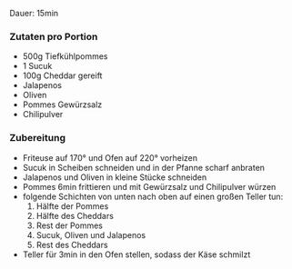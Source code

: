 Dauer: 15min

### Zutaten pro Portion
- 500g Tiefkühlpommes
- 1 Sucuk
- 100g Cheddar gereift
- Jalapenos
- Oliven
- Pommes Gewürzsalz
- Chilipulver

### Zubereitung
- Friteuse auf 170° und Ofen auf 220° vorheizen
- Sucuk in Scheiben schneiden und in der Pfanne scharf anbraten
- Jalapenos und Oliven in kleine Stücke schneiden
- Pommes 6min frittieren und mit Gewürzsalz und Chilipulver würzen
- folgende Schichten von unten nach oben auf einen großen Teller tun:
  1. Hälfte der Pommes
  2. Hälfte des Cheddars
  3. Rest der Pommes
  4. Sucuk, Oliven und Jalapenos
  5. Rest des Cheddars
- Teller für 3min in den Ofen stellen, sodass der Käse schmilzt
